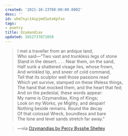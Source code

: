 ```yaml
---
created: '2021-10-23T00:00:00.000Z'
desc: ''
id: uhm7syc14spjmd1wto6pfxo
tags:
- poetry
title: Ozymandias
updated: 1652737871059
---
```

   
> I met a traveller from an antique land,     
> Who said—“Two vast and trunkless legs of stone     
> Stand in the desert. . . . Near them, on the sand,     
> Half sunk a shattered visage lies, whose frown,     
> And wrinkled lip, and sneer of cold command,     
> Tell that its sculptor well those passions read     
> Which yet survive, stamped on these lifeless things,     
> The hand that mocked them, and the heart that fed;     
> And on the pedestal, these words appear:     
> My name is Ozymandias, King of Kings;     
> Look on my Works, ye Mighty, and despair!     
> Nothing beside remains. Round the decay     
> Of that colossal Wreck, boundless and bare     
> The lone and level sands stretch far away.”   
   
> —via [Ozymandias by Percy Bysshe Shelley](#%20Poetry%20Foundation%7Chttps%3A%2F%2Fwww.poetryfoundation.org%2Fpoems%2F46565%2Fozymandias)